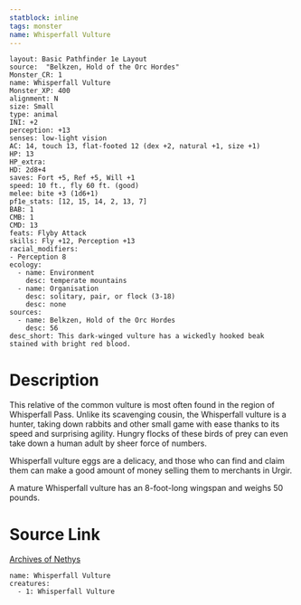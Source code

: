 ```yaml
---
statblock: inline
tags: monster
name: Whisperfall Vulture
---
```

```statblock
layout: Basic Pathfinder 1e Layout
source:  "Belkzen, Hold of the Orc Hordes"
Monster_CR: 1
name: Whisperfall Vulture
Monster_XP: 400
alignment: N
size: Small
type: animal
INI: +2
perception: +13
senses: low-light vision
AC: 14, touch 13, flat-footed 12 (dex +2, natural +1, size +1)
HP: 13
HP_extra: 
HD: 2d8+4
saves: Fort +5, Ref +5, Will +1
speed: 10 ft., fly 60 ft. (good)
melee: bite +3 (1d6+1)
pf1e_stats: [12, 15, 14, 2, 13, 7]
BAB: 1
CMB: 1
CMD: 13
feats: Flyby Attack
skills: Fly +12, Perception +13
racial_modifiers:
- Perception 8
ecology:
  - name: Environment
    desc: temperate mountains
  - name: Organisation
    desc: solitary, pair, or flock (3-18)
    desc: none
sources:
  - name: Belkzen, Hold of the Orc Hordes
    desc: 56
desc_short: This dark-winged vulture has a wickedly hooked beak stained with bright red blood.
```
# Description
This relative of the common vulture is most often found in the region of Whisperfall Pass. Unlike its scavenging cousin, the Whisperfall vulture is a hunter, taking down rabbits and other small game with ease thanks to its speed and surprising agility. Hungry flocks of these birds of prey can even take down a human adult by sheer force of numbers.

 Whisperfall vulture eggs are a delicacy, and those who can find and claim them can make a good amount of money selling them to merchants in Urgir.

 A mature Whisperfall vulture has an 8-foot-long wingspan and weighs 50 pounds.
# Source Link
[Archives of Nethys](https://aonprd.com/MonsterDisplay.aspx?ItemName=Whisperfall%20Vulture)
```encounter-table
name: Whisperfall Vulture
creatures:
  - 1: Whisperfall Vulture
```
